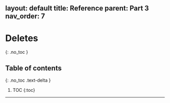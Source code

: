 layout: default
title: Reference
parent: Part 3
nav_order: 7
---

# Deletes
{: .no_toc }

## Table of contents
{: .no_toc .text-delta }

1. TOC
{:toc}

---